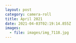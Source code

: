 ```yaml
---
layout: post
category: camera-roll
title: April 2021
date: 2021-04-03T02:19:14.855Z
images:
  - file: images/img_7118.jpg
---
```

